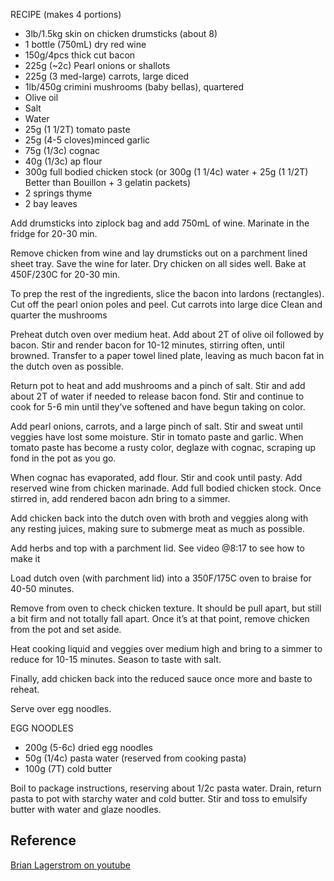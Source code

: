RECIPE (makes 4 portions)
* 3lb/1.5kg skin on chicken drumsticks (about 8) 
* 1 bottle (750mL) dry red wine
* 150g/4pcs thick cut bacon 
* 225g (~2c) Pearl onions or shallots
* 225g (3 med-large) carrots, large diced
* 1lb/450g crimini mushrooms (baby bellas), quartered 
* Olive oil 
* Salt
* Water 
* 25g (1 1/2T) tomato paste
* 25g (4-5 cloves)minced garlic
* 75g (1/3c) cognac
* 40g  (1/3c) ap flour
* 300g full bodied chicken stock (or 300g (1 1/4c)  water + 25g (1 1/2T) Better than Bouillon + 3 gelatin packets)
* 2 springs thyme
* 2 bay leaves

Add drumsticks into ziplock bag and add 750mL of wine. Marinate in the fridge for 20-30 min. 

Remove chicken from wine and lay drumsticks out on a parchment lined sheet tray. Save the wine for later. Dry chicken on all sides well. Bake at 450F/230C for 20-30 min.

To prep the rest of the ingredients, slice the bacon into lardons (rectangles). 
Cut off the pearl onion poles and peel. 
Cut carrots into large dice
Clean and quarter the mushrooms


Preheat dutch oven over medium heat. Add about 2T of olive oil followed by bacon. Stir and render bacon for 10-12 minutes, stirring often, until browned. Transfer to a paper towel lined plate, leaving as much bacon fat in the dutch oven as possible. 

Return pot to heat and add mushrooms and a pinch of salt. Stir and add about 2T of water if needed to release bacon fond. Stir and continue to cook for 5-6 min until they’ve softened and have begun taking on color. 

Add pearl onions, carrots, and a large pinch of salt. Stir and sweat until veggies have lost some moisture. Stir in tomato paste and garlic. When tomato paste has become a rusty color, deglaze with cognac, scraping up fond in the pot as you go. 

When cognac has evaporated, add flour. Stir and cook until pasty. Add reserved wine from chicken marinade. Add full bodied chicken stock. Once stirred in, add rendered bacon adn bring to a simmer. 

Add chicken back into the dutch oven with broth and veggies along with any resting juices, making sure to submerge meat as much as possible. 

Add herbs and top with a parchment lid. See video @8:17 to see how to make it 

Load dutch oven (with parchment lid) into a 350F/175C oven to braise for 40-50 minutes. 

Remove from oven to check chicken texture. It should be pull apart, but still a bit firm and not totally fall apart. Once it’s at that point, remove chicken from the pot and set aside. 

Heat cooking liquid and veggies over medium high and bring to a simmer to reduce for 10-15 minutes. Season to taste with salt. 

Finally, add chicken back into the reduced sauce once more and baste to reheat. 

Serve over egg noodles. 


EGG NOODLES 
* 200g (5-6c) dried egg noodles 
* 50g (1/4c) pasta water (reserved from cooking pasta) 
* 100g (7T) cold butter

Boil to package instructions, reserving about 1/2c pasta water. Drain, return pasta to pot with starchy water and cold butter. Stir and toss to emulsify butter with water and glaze noodles.

## Reference

[Brian Lagerstrom on youtube](https://www.youtube.com/watch?v=OjP9fH-h1Cg)